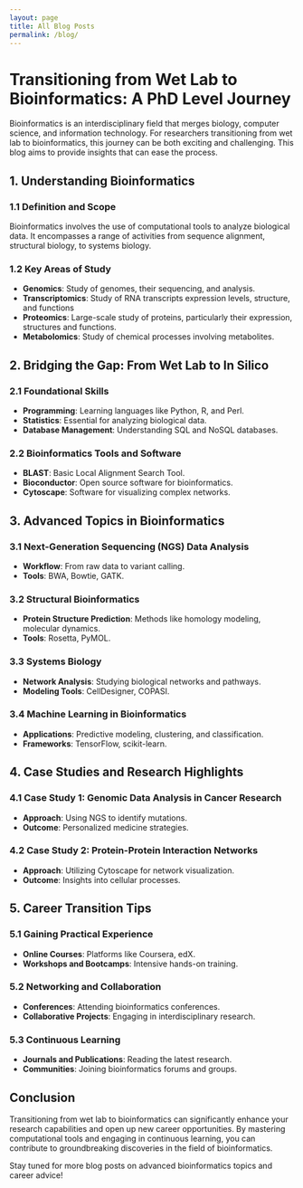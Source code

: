 ```yaml
---
layout: page
title: All Blog Posts
permalink: /blog/
---
```


# Transitioning from Wet Lab to Bioinformatics: A PhD Level Journey

Bioinformatics is an interdisciplinary field that merges biology, computer science, and information technology. For researchers transitioning from wet lab to bioinformatics, this journey can be both exciting and challenging. This blog aims to provide insights that can ease the process.

## 1. Understanding Bioinformatics

### 1.1 Definition and Scope
Bioinformatics involves the use of computational tools to analyze biological data. It encompasses a range of activities from sequence alignment, structural biology, to systems biology.

### 1.2 Key Areas of Study
- **Genomics**: Study of genomes, their sequencing, and analysis.
- **Transcriptomics**: Study of RNA transcripts expression levels, structure, and functions
- **Proteomics**: Large-scale study of proteins, particularly their expression, structures and functions.
- **Metabolomics**: Study of chemical processes involving metabolites.

## 2. Bridging the Gap: From Wet Lab to In Silico

### 2.1 Foundational Skills
- **Programming**: Learning languages like Python, R, and Perl.
- **Statistics**: Essential for analyzing biological data.
- **Database Management**: Understanding SQL and NoSQL databases.

### 2.2 Bioinformatics Tools and Software
- **BLAST**: Basic Local Alignment Search Tool.
- **Bioconductor**: Open source software for bioinformatics.
- **Cytoscape**: Software for visualizing complex networks.

## 3. Advanced Topics in Bioinformatics

### 3.1 Next-Generation Sequencing (NGS) Data Analysis
- **Workflow**: From raw data to variant calling.
- **Tools**: BWA, Bowtie, GATK.

### 3.2 Structural Bioinformatics
- **Protein Structure Prediction**: Methods like homology modeling, molecular dynamics.
- **Tools**: Rosetta, PyMOL.

### 3.3 Systems Biology
- **Network Analysis**: Studying biological networks and pathways.
- **Modeling Tools**: CellDesigner, COPASI.

### 3.4 Machine Learning in Bioinformatics
- **Applications**: Predictive modeling, clustering, and classification.
- **Frameworks**: TensorFlow, scikit-learn.

## 4. Case Studies and Research Highlights

### 4.1 Case Study 1: Genomic Data Analysis in Cancer Research
- **Approach**: Using NGS to identify mutations.
- **Outcome**: Personalized medicine strategies.

### 4.2 Case Study 2: Protein-Protein Interaction Networks
- **Approach**: Utilizing Cytoscape for network visualization.
- **Outcome**: Insights into cellular processes.

## 5. Career Transition Tips

### 5.1 Gaining Practical Experience
- **Online Courses**: Platforms like Coursera, edX.
- **Workshops and Bootcamps**: Intensive hands-on training.

### 5.2 Networking and Collaboration
- **Conferences**: Attending bioinformatics conferences.
- **Collaborative Projects**: Engaging in interdisciplinary research.

### 5.3 Continuous Learning
- **Journals and Publications**: Reading the latest research.
- **Communities**: Joining bioinformatics forums and groups.

## Conclusion

Transitioning from wet lab to bioinformatics can significantly enhance your research capabilities and open up new career opportunities. By mastering computational tools and engaging in continuous learning, you can contribute to groundbreaking discoveries in the field of bioinformatics.

Stay tuned for more blog posts on advanced bioinformatics topics and career advice!

